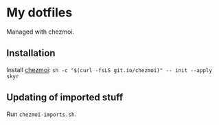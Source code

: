 # My dotfiles

Managed with chezmoi.

## Installation

Install [chezmoi](https://github.com/twpayne/chezmoi): `sh -c "$(curl -fsLS git.io/chezmoi)" -- init --apply skyr`

## Updating of imported stuff

Run `chezmoi-imports.sh`.

